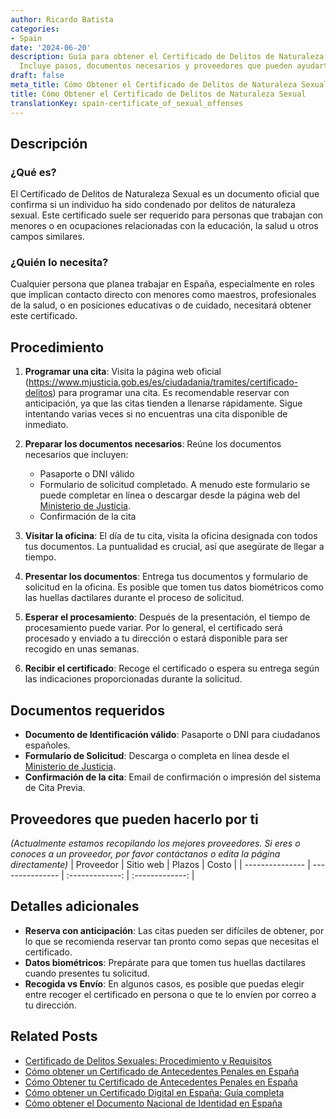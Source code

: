 ```yaml
---
author: Ricardo Batista
categories:
- Spain
date: '2024-06-20'
description: Guía para obtener el Certificado de Delitos de Naturaleza Sexual en España.
  Incluye pasos, documentos necesarios y proveedores que pueden ayudarte.
draft: false
meta_title: Cómo Obtener el Certificado de Delitos de Naturaleza Sexual
title: Cómo Obtener el Certificado de Delitos de Naturaleza Sexual
translationKey: spain-certificate_of_sexual_offenses
---
```



## Descripción
### ¿Qué es?
El Certificado de Delitos de Naturaleza Sexual es un documento oficial que confirma si un individuo ha sido condenado por delitos de naturaleza sexual. Este certificado suele ser requerido para personas que trabajan con menores o en ocupaciones relacionadas con la educación, la salud u otros campos similares.

### ¿Quién lo necesita?
Cualquier persona que planea trabajar en España, especialmente en roles que implican contacto directo con menores como maestros, profesionales de la salud, o en posiciones educativas o de cuidado, necesitará obtener este certificado.

## Procedimiento
1. **Programar una cita**: Visita la página web oficial (https://www.mjusticia.gob.es/es/ciudadania/tramites/certificado-delitos) para programar una cita. Es recomendable reservar con anticipación, ya que las citas tienden a llenarse rápidamente. Sigue intentando varias veces si no encuentras una cita disponible de inmediato.

2. **Preparar los documentos necesarios**: Reúne los documentos necesarios que incluyen:
   - Pasaporte o DNI válido
   - Formulario de solicitud completado. A menudo este formulario se puede completar en línea o descargar desde la página web del [Ministerio de Justicia](https://www.mjusticia.gob.es).
   - Confirmación de la cita

3. **Visitar la oficina**: El día de tu cita, visita la oficina designada con todos tus documentos. La puntualidad es crucial, así que asegúrate de llegar a tiempo.

4. **Presentar los documentos**: Entrega tus documentos y formulario de solicitud en la oficina. Es posible que tomen tus datos biométricos como las huellas dactilares durante el proceso de solicitud.

5. **Esperar el procesamiento**: Después de la presentación, el tiempo de procesamiento puede variar. Por lo general, el certificado será procesado y enviado a tu dirección o estará disponible para ser recogido en unas semanas.

6. **Recibir el certificado**: Recoge el certificado o espera su entrega según las indicaciones proporcionadas durante la solicitud.

## Documentos requeridos
- **Documento de Identificación válido**: Pasaporte o DNI para ciudadanos españoles.
- **Formulario de Solicitud**: Descarga o completa en línea desde el [Ministerio de Justicia](https://www.mjusticia.gob.es/es/ciudadania/tramites/certificado-delitos).
- **Confirmación de la cita**: Email de confirmación o impresión del sistema de Cita Previa.

## Proveedores que pueden hacerlo por ti
_(Actualmente estamos recopilando los mejores proveedores. Si eres o conoces a un proveedor, por favor contáctanos o edita la página directamente)_
| Proveedor        |     Sitio web     |     Plazos    |       Costo      |
| --------------- | --------------- |  :-------------: | :-------------: |

## Detalles adicionales
- **Reserva con anticipación**: Las citas pueden ser difíciles de obtener, por lo que se recomienda reservar tan pronto como sepas que necesitas el certificado.
- **Datos biométricos**: Prepárate para que tomen tus huellas dactilares cuando presentes tu solicitud.
- **Recogida vs Envío**: En algunos casos, es posible que puedas elegir entre recoger el certificado en persona o que te lo envíen por correo a tu dirección.


## Related Posts

- [Certificado de Delitos Sexuales: Procedimiento y Requisitos](https://tramitit.com/es/guides/spain/solicitud_del_certificado_de_delitos_sexuales/)
- [Cómo obtener un Certificado de Antecedentes Penales en España](https://tramitit.com/es/guides/spain/solicitud_de_certificado_de_antecedentes_penales/)
- [Cómo Obtener tu Certificado de Antecedentes Penales en España](https://tramitit.com/es/guides/spain/certificado_de_antecedentes_penales/)
- [Cómo obtener un Certificado Digital en España: Guía completa](https://tramitit.com/es/guides/spain/solicitud_del_certificado_digital/)
- [Cómo obtener el Documento Nacional de Identidad en España](https://tramitit.com/es/guides/spain/solicitud_del_dni/)